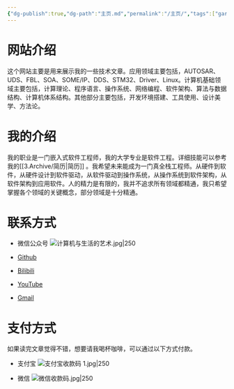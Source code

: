 ```yaml
---
{"dg-publish":true,"dg-path":"主页.md","permalink":"/主页/","tags":["gardenEntry"],"noteIcon":"","created":"","updated":""}
---
```


# 网站介绍
这个网站主要是用来展示我的一些技术文章。应用领域主要包括，AUTOSAR、UDS、FBL、SOA、SOME/IP、DDS、STM32、Driver、Linux。计算机基础领域主要包括，计算理论、程序语言、操作系统、网络编程、软件架构、算法与数据结构、计算机体系结构。其他部分主要包括，开发环境搭建、工具使用、设计美学、方法论。

# 我的介绍
我的职业是一门嵌入式软件工程师，我的大学专业是软件工程。详细技能可以参考我的[[3.Archive/简历\|简历]] 。我希望未来能成为一门真全栈工程师。从硬件到软件，从硬件设计到软件驱动，从软件驱动到操作系统，从操作系统到软件架构，从软件架构到应用软件。人的精力是有限的，我并不追求所有领域都精通，我只希望掌握各个领域的关键概念，部分领域是十分精通。

# 联系方式
- 微信公众号
![计算机与生活的艺术.jpg|250](/img/user/0.Asset/resource/%E8%AE%A1%E7%AE%97%E6%9C%BA%E4%B8%8E%E7%94%9F%E6%B4%BB%E7%9A%84%E8%89%BA%E6%9C%AF.jpg)
- [Github](https://github.com/jrtx0)

- [Bilibili](https://space.bilibili.com/18394970)

- [YouTube](https://www.youtube.com/@JRTx_Tech)

- [Gmail](jirentianxiang1024@gmail.com)

# 支付方式
如果读完文章觉得不错，想要请我喝杯咖啡，可以通过以下方式付款。

- 支付宝
![支付宝收款码 1.jpg|250](/img/user/0.Asset/resource/%E6%94%AF%E4%BB%98%E5%AE%9D%E6%94%B6%E6%AC%BE%E7%A0%81%201.jpg)

- 微信
![微信收款码.jpg|250](/img/user/0.Asset/resource/%E5%BE%AE%E4%BF%A1%E6%94%B6%E6%AC%BE%E7%A0%81.jpg)